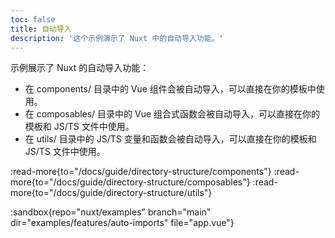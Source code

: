 ```yaml
---
toc: false
title: 自动导入
description: '这个示例演示了 Nuxt 中的自动导入功能。'
---
```


示例展示了 Nuxt 的自动导入功能：
- 在 components/ 目录中的 Vue 组件会被自动导入，可以直接在你的模板中使用。
- 在 composables/ 目录中的 Vue 组合式函数会被自动导入，可以直接在你的模板和 JS/TS 文件中使用。
- 在 utils/ 目录中的 JS/TS 变量和函数会被自动导入，可以直接在你的模板和 JS/TS 文件中使用。

:read-more{to="/docs/guide/directory-structure/components"}
:read-more{to="/docs/guide/directory-structure/composables"}
:read-more{to="/docs/guide/directory-structure/utils"}

:sandbox{repo="nuxt/examples" branch="main" dir="examples/features/auto-imports" file="app.vue"}
